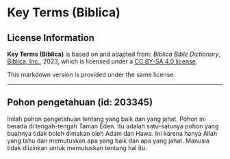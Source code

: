 # Key Terms (Biblica)

## License Information

**Key Terms (Biblica)** is based on and adapted from: _Biblica Bible Dictionary_, [Biblica, Inc.](https://www.biblica.com/), 2023, which is licensed under a [CC BY-SA 4.0 license](https://creativecommons.org/licenses/by-sa/4.0/legalcode.en).

This markdown version is provided under the same license.



--------------------------------

## Pohon pengetahuan (id: 203345)

Inilah pohon pengetahuan tentang yang baik dan yang jahat. Pohon ini berada di tengah\-tengah Taman Eden. Itu adalah satu\-satunya pohon yang buahnya tidak boleh dimakan oleh Adam dan Hawa. Ini karena hanya Allah yang tahu dan memutuskan apa yang baik dan apa yang jahat. Manusia tidak diizinkan untuk memutuskan tentang hal itu.


